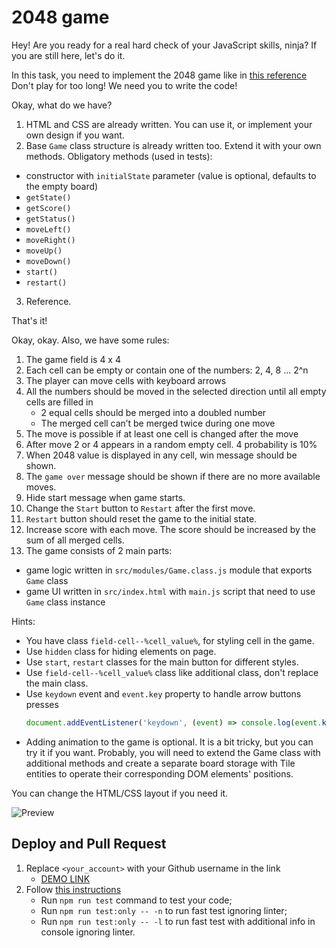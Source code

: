 # 2048 game

Hey! Are you ready for a real hard check of your JavaScript skills, ninja?
If you are still here, let's do it.

In this task, you need to implement the 2048 game like in [this reference](https://play2048.co/)
Don't play for too long! We need you to write the code!

Okay, what do we have?

1. HTML and CSS are already written. You can use it, or implement your own design if you want.
2. Base `Game` class structure is already written too. Extend it with your own methods. Obligatory methods (used in tests):

- constructor with `initialState` parameter (value is optional, defaults to the empty board)
- `getState()`
- `getScore()`
- `getStatus()`
- `moveLeft()`
- `moveRight()`
- `moveUp()`
- `moveDown()`
- `start()`
- `restart()`

3. Reference.

That's it!

Okay, okay. Also, we have some rules:

1. The game field is 4 x 4
2. Each cell can be empty or contain one of the numbers: 2, 4, 8 ... 2^n
3. The player can move cells with keyboard arrows
4. All the numbers should be moved in the selected direction until all empty cells are filled in
   - 2 equal cells should be merged into a doubled number
   - The merged cell can’t be merged twice during one move
5. The move is possible if at least one cell is changed after the move
6. After move 2 or 4 appears in a random empty cell. 4 probability is 10%
7. When 2048 value is displayed in any cell, win message should be shown.
8. The `game over` message should be shown if there are no more available moves.
9. Hide start message when game starts.
10. Change the `Start` button to `Restart` after the first move.
11. `Restart` button should reset the game to the initial state.
12. Increase score with each move. The score should be increased by the sum of all merged cells.
13. The game consists of 2 main parts:

- game logic written in `src/modules/Game.class.js` module that exports `Game` class
- game UI written in `src/index.html` with `main.js` script that need to use `Game` class instance

Hints:

- You have class `field-cell--%cell_value%`, for styling cell in the game.
- Use `hidden` class for hiding elements on page.
- Use `start`, `restart` classes for the main button for different styles.
- Use `field-cell--%cell_value%` class like additional class, don't replace the main class.
- Use `keydown` event and `event.key` property to handle arrow buttons presses
  ```js
  document.addEventListener('keydown', (event) => console.log(event.key));
  ```
- Adding animation to the game is optional. It is a bit tricky, but you can try it if you want. Probably, you will need to extend the Game class with additional methods and create a separate board storage with Tile entities to operate their corresponding DOM elements' positions.

You can change the HTML/CSS layout if you need it.

![Preview](./src/images/reference.png)

## Deploy and Pull Request

1. Replace `<your_account>` with your Github username in the link
   - [DEMO LINK](https://maksym-kostetskyi.github.io/js_2048_game/)
2. Follow [this instructions](https://mate-academy.github.io/layout_task-guideline/)
   - Run `npm run test` command to test your code;
   - Run `npm run test:only -- -n` to run fast test ignoring linter;
   - Run `npm run test:only -- -l` to run fast test with additional info in console ignoring linter.
